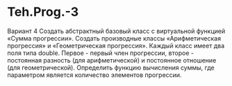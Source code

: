 # Teh.Prog.-3
Вариант 4 Создать абстрактный базовый класс с виртуальной функцией «Сумма прогрессии». Создать производные классы «Арифметическая прогрессия» и «Геометрическая прогрессия». Каждый класс имеет два поля типа double. Первое - первый член прогрессии, второе - постоянная разность (для арифметической) и постоянное отношение (для геометрической). Определить функцию вычисления суммы, где параметром является количество элементов прогрессии.
